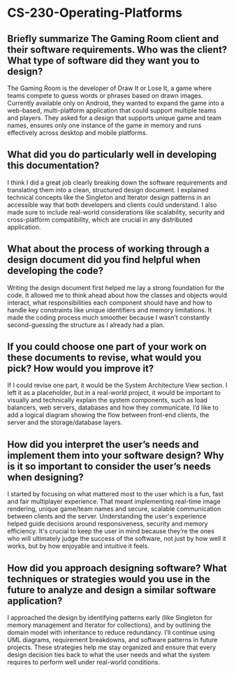 # CS-230-Operating-Platforms

## Briefly summarize The Gaming Room client and their software requirements. Who was the client? What type of software did they want you to design?
The Gaming Room is the developer of Draw It or Lose It, a game where teams compete to guess words or phrases based on drawn images. Currently available only on Android, they wanted to expand the game into a web-based, multi-platform application that could support multiple teams and players. They asked for a design that supports unique game and team names, ensures only one instance of the game in memory and runs effectively across desktop and mobile platforms.

## What did you do particularly well in developing this documentation?
I think I did a great job clearly breaking down the software requirements and translating them into a clean, structured design document. I explained technical concepts like the Singleton and Iterator design patterns in an accessible way that both developers and clients could understand. I also made sure to include real-world considerations like scalability, security and cross-platform compatibility, which are crucial in any distributed application.

## What about the process of working through a design document did you find helpful when developing the code?
Writing the design document first helped me lay a strong foundation for the code. It allowed me to think ahead about how the classes and objects would interact, what responsibilities each component should have and how to handle key constraints like unique identifiers and memory limitations. It made the coding process much smoother because I wasn’t constantly second-guessing the structure as I already had a plan.

## If you could choose one part of your work on these documents to revise, what would you pick? How would you improve it?
If I could revise one part, it would be the System Architecture View section. I left it as a placeholder, but in a real-world project, it would be important to visually and technically explain the system components, such as load balancers, web servers, databases and how they communicate. I’d like to add a logical diagram showing the flow between front-end clients, the server and the storage/database layers.

## How did you interpret the user’s needs and implement them into your software design? Why is it so important to consider the user’s needs when designing?
I started by focusing on what mattered most to the user which is a fun, fast and fair multiplayer experience. That meant implementing real-time image rendering, unique game/team names and secure, scalable communication between clients and the server. Understanding the user's experience helped guide decisions around responsiveness, security and memory efficiency. It's crucial to keep the user in mind because they’re the ones who will ultimately judge the success of the software, not just by how well it works, but by how enjoyable and intuitive it feels.

## How did you approach designing software? What techniques or strategies would you use in the future to analyze and design a similar software application?
I approached the design by identifying patterns early (like Singleton for memory management and Iterator for collections), and by outlining the domain model with inheritance to reduce redundancy. I’ll continue using UML diagrams, requirement breakdowns, and software patterns in future projects. These strategies help me stay organized and ensure that every design decision ties back to what the user needs and what the system requires to perform well under real-world conditions.
